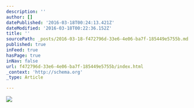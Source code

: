 ```yaml
---
description: ''
author: []
datePublished: '2016-03-18T00:24:13.421Z'
dateModified: '2016-03-18T00:22:36.152Z'
title: ''
sourcePath: _posts/2016-03-18-f472796d-33e6-4e06-ba7f-185449e5755b.md
published: true
inFeed: true
hasPage: true
inNav: false
url: f472796d-33e6-4e06-ba7f-185449e5755b/index.html
_context: 'http://schema.org'
_type: Article

---
```

![](https://the-grid-user-content.s3-us-west-2.amazonaws.com/1b3ef042-53d6-4ed2-8da2-533394390137.png)